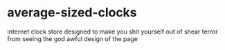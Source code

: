 # average-sized-clocks
internet clock store designed to make you shit yourself out of shear terror from seeing the god awful design of the page
